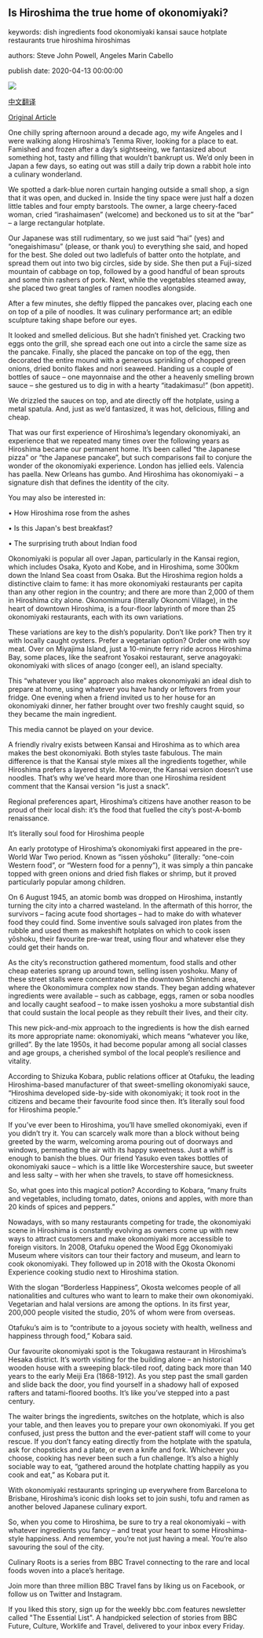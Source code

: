 ## Is Hiroshima the true home of okonomiyaki?

keywords: dish ingredients food okonomiyaki kansai sauce hotplate restaurants true hiroshima hiroshimas

authors: Steve John Powell, Angeles Marin Cabello

publish date: 2020-04-13 00:00:00

![](https://ichef.bbci.co.uk/wwfeatures/live/624_351/images/live/p0/84/4c/p0844c77.jpg)

[中文翻译](Is%20Hiroshima%20the%20true%20home%20of%20okonomiyaki%3F_zh.md)

[Original Article](https://www.bbc.com/travel/story/20200413-is-hiroshima-the-true-home-of-okonomiyaki)

One chilly spring afternoon around a decade ago, my wife Angeles and I were walking along Hiroshima’s Tenma River, looking for a place to eat. Famished and frozen after a day’s sightseeing, we fantasized about something hot, tasty and filling that wouldn’t bankrupt us. We’d only been in Japan a few days, so eating out was still a daily trip down a rabbit hole into a culinary wonderland.

We spotted a dark-blue noren curtain hanging outside a small shop, a sign that it was open, and ducked in. Inside the tiny space were just half a dozen little tables and four empty barstools. The owner, a large cheery-faced woman, cried “irashaimasen” (welcome) and beckoned us to sit at the “bar” – a large rectangular hotplate.

Our Japanese was still rudimentary, so we just said “hai” (yes) and “onegaishimasu” (please, or thank you) to everything she said, and hoped for the best. She doled out two ladlefuls of batter onto the hotplate, and spread them out into two big circles, side by side. She then put a Fuji-sized mountain of cabbage on top, followed by a good handful of bean sprouts and some thin rashers of pork. Next, while the vegetables steamed away, she placed two great tangles of ramen noodles alongside.

After a few minutes, she deftly flipped the pancakes over, placing each one on top of a pile of noodles. It was culinary performance art; an edible sculpture taking shape before our eyes.

It looked and smelled delicious. But she hadn’t finished yet. Cracking two eggs onto the grill, she spread each one out into a circle the same size as the pancake. Finally, she placed the pancake on top of the egg, then decorated the entire mound with a generous sprinkling of chopped green onions, dried bonito flakes and nori seaweed. Handing us a couple of bottles of sauce – one mayonnaise and the other a heavenly smelling brown sauce – she gestured us to dig in with a hearty “itadakimasu\!” (bon appetit).

We drizzled the sauces on top, and ate directly off the hotplate, using a metal spatula. And, just as we’d fantasized, it was hot, delicious, filling and cheap.

That was our first experience of Hiroshima’s legendary okonomiyaki, an experience that we repeated many times over the following years as Hiroshima became our permanent home. It’s been called “the Japanese pizza” or “the Japanese pancake”, but such comparisons fail to conjure the wonder of the okonomiyaki experience. London has jellied eels. Valencia has paella. New Orleans has gumbo. And Hiroshima has okonomiyaki – a signature dish that defines the identity of the city.

You may also be interested in:

• How Hiroshima rose from the ashes

• Is this Japan's best breakfast?

• The surprising truth about Indian food

Okonomiyaki is popular all over Japan, particularly in the Kansai region, which includes Osaka, Kyoto and Kobe, and in Hiroshima, some 300km down the Inland Sea coast from Osaka. But the Hiroshima region holds a distinctive claim to fame: it has more okonomiyaki restaurants per capita than any other region in the country; and there are more than 2,000 of them in Hiroshima city alone. Okonomimura (literally Okonomi Village), in the heart of downtown Hiroshima, is a four-floor labyrinth of more than 25 okonomiyaki restaurants, each with its own variations.

These variations are key to the dish’s popularity. Don’t like pork? Then try it with locally caught oysters. Prefer a vegetarian option? Order one with soy meat. Over on Miyajima Island, just a 10-minute ferry ride across Hiroshima Bay, some places, like the seafront Yosakoi restaurant, serve anagoyaki: okonomiyaki with slices of anago (conger eel), an island specialty.

This “whatever you like” approach also makes okonomiyaki an ideal dish to prepare at home, using whatever you have handy or leftovers from your fridge. One evening when a friend invited us to her house for an okonomiyaki dinner, her father brought over two freshly caught squid, so they became the main ingredient.

This media cannot be played on your device.

A friendly rivalry exists between Kansai and Hiroshima as to which area makes the best okonomiyaki. Both styles taste fabulous. The main difference is that the Kansai style mixes all the ingredients together, while Hiroshima prefers a layered style. Moreover, the Kansai version doesn’t use noodles. That’s why we’ve heard more than one Hiroshima resident comment that the Kansai version “is just a snack”.

Regional preferences apart, Hiroshima’s citizens have another reason to be proud of their local dish: it’s the food that fuelled the city’s post-A-bomb renaissance.

It’s literally soul food for Hiroshima people

An early prototype of Hiroshima’s okonomiyaki first appeared in the pre-World War Two period. Known as “issen yōshoku” (literally: “one-coin Western food”, or “Western food for a penny”), it was simply a thin pancake topped with green onions and dried fish flakes or shrimp, but it proved particularly popular among children.

On 6 August 1945, an atomic bomb was dropped on Hiroshima, instantly turning the city into a charred wasteland. In the aftermath of this horror, the survivors – facing acute food shortages – had to make do with whatever food they could find. Some inventive souls salvaged iron plates from the rubble and used them as makeshift hotplates on which to cook issen yōshoku, their favourite pre-war treat, using flour and whatever else they could get their hands on.

As the city’s reconstruction gathered momentum, food stalls and other cheap eateries sprang up around town, selling issen yoshoku. Many of these street stalls were concentrated in the downtown Shintenchi area, where the Okonomimura complex now stands. They began adding whatever ingredients were available – such as cabbage, eggs, ramen or soba noodles and locally caught seafood – to make issen yoshoku a more substantial dish that could sustain the local people as they rebuilt their lives, and their city.

This new pick-and-mix approach to the ingredients is how the dish earned its more appropriate name: okonomiyaki, which means “whatever you like, grilled”. By the late 1950s, it had become popular among all social classes and age groups, a cherished symbol of the local people’s resilience and vitality.

According to Shizuka Kobara, public relations officer at Otafuku, the leading Hiroshima-based manufacturer of that sweet-smelling okonomiyaki sauce, “Hiroshima developed side-by-side with okonomiyaki; it took root in the citizens and became their favourite food since then. It’s literally soul food for Hiroshima people.”

If you’ve ever been to Hiroshima, you’ll have smelled okonomiyaki, even if you didn’t try it. You can scarcely walk more than a block without being greeted by the warm, welcoming aroma pouring out of doorways and windows, permeating the air with its happy sweetness. Just a whiff is enough to banish the blues. Our friend Yasuko even takes bottles of okonomiyaki sauce – which is a little like Worcestershire sauce, but sweeter and less salty – with her when she travels, to stave off homesickness.

So, what goes into this magical potion? According to Kobara, “many fruits and vegetables, including tomato, dates, onions and apples, with more than 20 kinds of spices and peppers.”

Nowadays, with so many restaurants competing for trade, the okonomiyaki scene in Hiroshima is constantly evolving as owners come up with new ways to attract customers and make okonomiyaki more accessible to foreign visitors. In 2008, Otafuku opened the Wood Egg Okonomiyaki Museum where visitors can tour their factory and museum, and learn to cook okonomiyaki. They followed up in 2018 with the Okosta Okonomi Experience cooking studio next to Hiroshima station.

With the slogan “Borderless Happiness”, Okosta welcomes people of all nationalities and cultures who want to learn to make their own okonomiyaki. Vegetarian and halal versions are among the options. In its first year, 200,000 people visited the studio, 20% of whom were from overseas.

Otafuku’s aim is to “contribute to a joyous society with health, wellness and happiness through food,” Kobara said.

Our favourite okonomiyaki spot is the Tokugawa restaurant in Hiroshima’s Hesaka district. It’s worth visiting for the building alone – an historical wooden house with a sweeping black-tiled roof, dating back more than 140 years to the early Meiji Era (1868-1912). As you step past the small garden and slide back the door, you find yourself in a shadowy hall of exposed rafters and tatami-floored booths. It’s like you’ve stepped into a past century.

The waiter brings the ingredients, switches on the hotplate, which is also your table, and then leaves you to prepare your own okonomiyaki. If you get confused, just press the button and the ever-patient staff will come to your rescue. If you don’t fancy eating directly from the hotplate with the spatula, ask for chopsticks and a plate, or even a knife and fork. Whichever you choose, cooking has never been such a fun challenge. It’s also a highly sociable way to eat, “gathered around the hotplate chatting happily as you cook and eat,” as Kobara put it.

With okonomiyaki restaurants springing up everywhere from Barcelona to Brisbane, Hiroshima’s iconic dish looks set to join sushi, tofu and ramen as another beloved Japanese culinary export.

So, when you come to Hiroshima, be sure to try a real okonomiyaki – with whatever ingredients you fancy – and treat your heart to some Hiroshima-style happiness. And remember, you’re not just having a meal. You’re also savouring the soul of the city.

Culinary Roots is a series from BBC Travel connecting to the rare and local foods woven into a place’s heritage.

Join more than three million BBC Travel fans by liking us on Facebook, or follow us on Twitter and Instagram.

If you liked this story, sign up for the weekly bbc.com features newsletter called "The Essential List". A handpicked selection of stories from BBC Future, Culture, Worklife and Travel, delivered to your inbox every Friday.